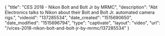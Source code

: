 {
    "title": "CES 2018 - Nikon Bolt and Bolt Jr by MRMC",
    "description": "Abt Electronics talks to Nikon about their Bolt and Bolt Jr. automated camera rigs.",
    "videoid": "137285534",
    "date_created": "1515690650",
    "date_modified": "1515696794",
    "type": "captivate",
    "layout": "video",
    "url": "\/v\/ces-2018-nikon-bolt-and-bolt-jr-by-mrmc\/137285534"
}